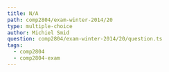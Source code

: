 ```yaml
---
title: N/A
path: comp2804/exam-winter-2014/20
type: multiple-choice
author: Michiel Smid
question: comp2804/exam-winter-2014/20/question.ts
tags:
  - comp2804
  - comp2804-exam
---
```

